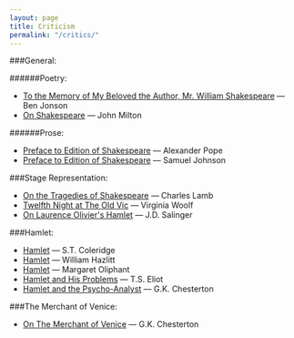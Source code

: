 ```yaml
---
layout: page
title: Criticism 
permalink: "/critics/"
---
```


###General:

######Poetry:

* [To the Memory of My Beloved the Author, Mr. William Shakespeare](/jonson.elegy/) — Ben Jonson
* [On Shakespeare](/milton.poem/) — John Milton


######Prose:

* [Preface to Edition of Shakespeare](/pope.preface/) — Alexander Pope
* [Preface to Edition of Shakespeare](/johnson.preface/) — Samuel Johnson



###Stage Representation:

* [On the Tragedies of Shakespeare](/lamb.stage/) — Charles Lamb
* [Twelfth Night at The Old Vic](/woolf.stage/) — Virginia Woolf
* [On Laurence Olivier's Hamlet](/stage.salinger/) — J.D. Salinger



###Hamlet:

* [Hamlet](/coleridge.hamlet.essay/) — S.T. Coleridge
* [Hamlet](/hazlitt.hamlet/) — William Hazlitt
* [Hamlet](/oliphant.hamlet/) — Margaret Oliphant
* [Hamlet and His Problems](/eliot.hamlet/) — T.S. Eliot
* [Hamlet and the Psycho-Analyst](/chesterton.hamlet/) — G.K. Chesterton



###The Merchant of Venice:
* [On The Merchant of Venice](/chesterton.themerchantofvenice/) — G.K. Chesterton
